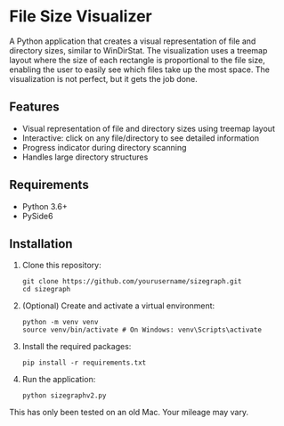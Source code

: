 # File Size Visualizer

A Python application that creates a visual representation of file and directory sizes, similar to WinDirStat. The visualization uses a treemap layout where the size of each rectangle is proportional to the file size, enabling the user to easily see which files take up the most space. The visualization is not perfect, but it gets the job done.

## Features

- Visual representation of file and directory sizes using treemap layout
- Interactive: click on any file/directory to see detailed information
- Progress indicator during directory scanning
- Handles large directory structures

## Requirements

- Python 3.6+
- PySide6

## Installation

1. Clone this repository:
    ```
    git clone https://github.com/yourusername/sizegraph.git
    cd sizegraph

    ```
2. (Optional) Create and activate a virtual environment:
    ```
    python -m venv venv
    source venv/bin/activate # On Windows: venv\Scripts\activate
    ```
3. Install the required packages:
    ```
    pip install -r requirements.txt
    ```
4. Run the application:
    ```
    python sizegraphv2.py
    ```

This has only been tested on an old Mac. Your mileage may vary.